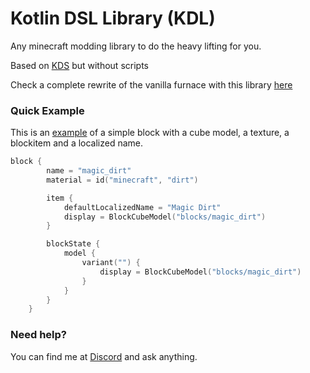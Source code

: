# Kotlin DSL Library (KDL)
Any minecraft modding library to do the heavy lifting for you.

Based on [KDS](https://github.com/cout970/KDS) but without scripts

Check a complete rewrite of the vanilla furnace with this library [here](src/examples/kotlin/example_mod/Furnace.kt)

### Quick Example
This is an [example](src/examples/kotlin/example_mod/Blocks.kt) of a simple block with a cube model, a texture, a blockitem and a localized name. 
```kotlin
block {
        name = "magic_dirt"
        material = id("minecraft", "dirt")

        item {
            defaultLocalizedName = "Magic Dirt"
            display = BlockCubeModel("blocks/magic_dirt")
        }

        blockState {
            model {
                variant("") {
                    display = BlockCubeModel("blocks/magic_dirt")
                }
            }
        }
    }
```

### Need help?
You can find me at [Discord](https://discord.gg/VbQs3ve) and ask anything.